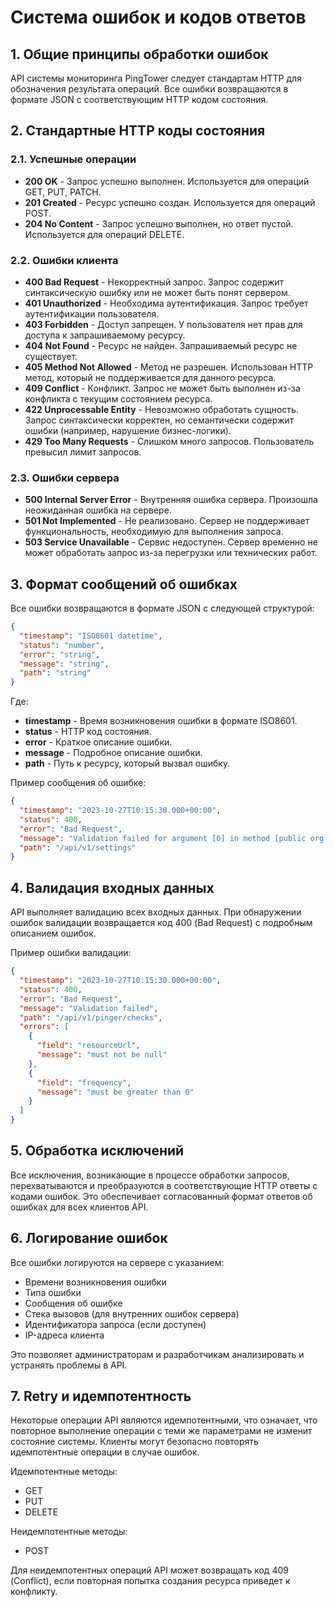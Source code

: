 # Система ошибок и кодов ответов

## 1. Общие принципы обработки ошибок

API системы мониторинга PingTower следует стандартам HTTP для обозначения результата операций. Все ошибки возвращаются в формате JSON с соответствующим HTTP кодом состояния.

## 2. Стандартные HTTP коды состояния

### 2.1. Успешные операции

- **200 OK** - Запрос успешно выполнен. Используется для операций GET, PUT, PATCH.
- **201 Created** - Ресурс успешно создан. Используется для операций POST.
- **204 No Content** - Запрос успешно выполнен, но ответ пустой. Используется для операций DELETE.

### 2.2. Ошибки клиента

- **400 Bad Request** - Некорректный запрос. Запрос содержит синтаксическую ошибку или не может быть понят сервером.
- **401 Unauthorized** - Необходима аутентификация. Запрос требует аутентификации пользователя.
- **403 Forbidden** - Доступ запрещен. У пользователя нет прав для доступа к запрашиваемому ресурсу.
- **404 Not Found** - Ресурс не найден. Запрашиваемый ресурс не существует.
- **405 Method Not Allowed** - Метод не разрешен. Использован HTTP метод, который не поддерживается для данного ресурса.
- **409 Conflict** - Конфликт. Запрос не может быть выполнен из-за конфликта с текущим состоянием ресурса.
- **422 Unprocessable Entity** - Невозможно обработать сущность. Запрос синтаксически корректен, но семантически содержит ошибки (например, нарушение бизнес-логики).
- **429 Too Many Requests** - Слишком много запросов. Пользователь превысил лимит запросов.

### 2.3. Ошибки сервера

- **500 Internal Server Error** - Внутренняя ошибка сервера. Произошла неожиданная ошибка на сервере.
- **501 Not Implemented** - Не реализовано. Сервер не поддерживает функциональность, необходимую для выполнения запроса.
- **503 Service Unavailable** - Сервис недоступен. Сервер временно не может обработать запрос из-за перегрузки или технических работ.

## 3. Формат сообщений об ошибках

Все ошибки возвращаются в формате JSON с следующей структурой:

```json
{
  "timestamp": "ISO8601 datetime",
  "status": "number",
  "error": "string",
  "message": "string",
  "path": "string"
}
```

Где:

- **timestamp** - Время возникновения ошибки в формате ISO8601.
- **status** - HTTP код состояния.
- **error** - Краткое описание ошибки.
- **message** - Подробное описание ошибки.
- **path** - Путь к ресурсу, который вызвал ошибку.

Пример сообщения об ошибке:

```json
{
  "timestamp": "2023-10-27T10:15:30.000+00:00",
  "status": 400,
  "error": "Bad Request",
  "message": "Validation failed for argument [0] in method [public org.springframework.http.ResponseEntity ru.oldzoomer.pingtower.settingsmanager.controller.SettingsController.createSetting(ru.oldzoomer.pingtower.settingsmanager.dto.CreateSettingRequest)], with 1 error(s): [Field error in object 'createSettingRequest' on field 'key': rejected value [null]; codes [NotNull.createSettingRequest.key,NotNull.key,NotNull.java.lang.String,NotNull]; arguments [org.springframework.context.support.DefaultMessageSourceResolvable: codes [createSettingRequest.key,key]; arguments []; default message [key]]; default message [must not be null]]",
  "path": "/api/v1/settings"
}
```

## 4. Валидация входных данных

API выполняет валидацию всех входных данных. При обнаружении ошибок валидации возвращается код 400 (Bad Request) с подробным описанием ошибок.

Пример ошибки валидации:

```json
{
  "timestamp": "2023-10-27T10:15:30.000+00:00",
  "status": 400,
  "error": "Bad Request",
  "message": "Validation failed",
  "path": "/api/v1/pinger/checks",
  "errors": [
    {
      "field": "resourceUrl",
      "message": "must not be null"
    },
    {
      "field": "frequency",
      "message": "must be greater than 0"
    }
  ]
}
```

## 5. Обработка исключений

Все исключения, возникающие в процессе обработки запросов, перехватываются и преобразуются в соответствующие HTTP ответы с кодами ошибок. Это обеспечивает согласованный формат ответов об ошибках для всех клиентов API.

## 6. Логирование ошибок

Все ошибки логируются на сервере с указанием:

- Времени возникновения ошибки
- Типа ошибки
- Сообщения об ошибке
- Стека вызовов (для внутренних ошибок сервера)
- Идентификатора запроса (если доступен)
- IP-адреса клиента

Это позволяет администраторам и разработчикам анализировать и устранять проблемы в API.

## 7. Retry и идемпотентность

Некоторые операции API являются идемпотентными, что означает, что повторное выполнение операции с теми же параметрами не изменит состояние системы. Клиенты могут безопасно повторять идемпотентные операции в случае ошибок.

Идемпотентные методы:

- GET
- PUT
- DELETE

Неидемпотентные методы:

- POST

Для неидемпотентных операций API может возвращать код 409 (Conflict), если повторная попытка создания ресурса приведет к конфликту.
